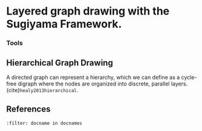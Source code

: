 # Layered graph drawing with the Sugiyama Framework.

### Tools

<!-- every paragraph should start with a summary sentence -->
<!-- 800 words -->

## Hierarchical Graph Drawing
A directed graph can represent a hierarchy, which we can define as a cycle-free digraph where the nodes are organized into discrete, parallel layers. {cite}`healy2013hierarchical`.



## References
```{bibliography}
:filter: docname in docnames
```